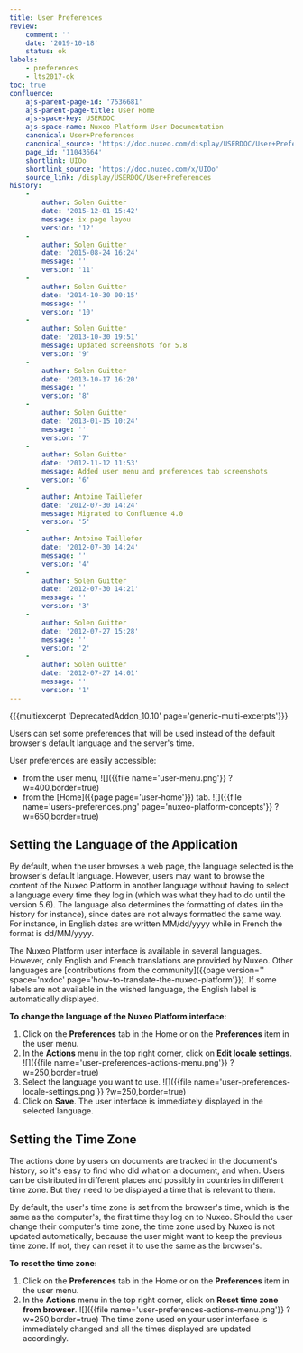 ```yaml
---
title: User Preferences
review:
    comment: ''
    date: '2019-10-18'
    status: ok
labels:
    - preferences
    - lts2017-ok
toc: true
confluence:
    ajs-parent-page-id: '7536681'
    ajs-parent-page-title: User Home
    ajs-space-key: USERDOC
    ajs-space-name: Nuxeo Platform User Documentation
    canonical: User+Preferences
    canonical_source: 'https://doc.nuxeo.com/display/USERDOC/User+Preferences'
    page_id: '11043664'
    shortlink: UIOo
    shortlink_source: 'https://doc.nuxeo.com/x/UIOo'
    source_link: /display/USERDOC/User+Preferences
history:
    -
        author: Solen Guitter
        date: '2015-12-01 15:42'
        message: ix page layou
        version: '12'
    -
        author: Solen Guitter
        date: '2015-08-24 16:24'
        message: ''
        version: '11'
    -
        author: Solen Guitter
        date: '2014-10-30 00:15'
        message: ''
        version: '10'
    -
        author: Solen Guitter
        date: '2013-10-30 19:51'
        message: Updated screenshots for 5.8
        version: '9'
    -
        author: Solen Guitter
        date: '2013-10-17 16:20'
        message: ''
        version: '8'
    -
        author: Solen Guitter
        date: '2013-01-15 10:24'
        message: ''
        version: '7'
    -
        author: Solen Guitter
        date: '2012-11-12 11:53'
        message: Added user menu and preferences tab screenshots
        version: '6'
    -
        author: Antoine Taillefer
        date: '2012-07-30 14:24'
        message: Migrated to Confluence 4.0
        version: '5'
    -
        author: Antoine Taillefer
        date: '2012-07-30 14:24'
        message: ''
        version: '4'
    -
        author: Solen Guitter
        date: '2012-07-30 14:21'
        message: ''
        version: '3'
    -
        author: Solen Guitter
        date: '2012-07-27 15:28'
        message: ''
        version: '2'
    -
        author: Solen Guitter
        date: '2012-07-27 14:01'
        message: ''
        version: '1'
---
```


{{{multiexcerpt 'DeprecatedAddon_10.10' page='generic-multi-excerpts'}}}

Users can set some preferences that will be used instead of the default browser's default language and the server's time.

User preferences are easily accessible:

*   from the user menu,
    ![]({{file name='user-menu.png'}} ?w=400,border=true)
*   from the [Home]({{page page='user-home'}}) tab.
    ![]({{file name='users-preferences.png' page='nuxeo-platform-concepts'}} ?w=650,border=true)

## Setting the Language of the Application

By default, when the user browses a web page, the language selected is the browser's default language. However, users may want to browse the content of the Nuxeo Platform in another language without having to select a language every time they log in (which was what they had to do until the version 5.6). The language also determines the formatting of dates (in the history for instance), since dates are not always formatted the same way. For instance, in English dates are written MM/dd/yyyy while in French the format is dd/MM/yyyy.

The Nuxeo Platform user interface is available in several languages. However, only English and French translations are provided by Nuxeo. Other languages are [contributions from the community]({{page version='' space='nxdoc' page='how-to-translate-the-nuxeo-platform'}}). If some labels are not available in the wished language, the English label is automatically displayed.

**To change the language of the Nuxeo Platform interface:**

1.  Click on the **Preferences** tab in the Home or on the **Preferences** item in the user menu.
2.  In the **Actions** menu in the top right corner, click on **Edit locale settings**.
    ![]({{file name='user-preferences-actions-menu.png'}} ?w=250,border=true)
3.  Select the language you want to use.
    ![]({{file name='user-preferences-locale-settings.png'}} ?w=250,border=true)
4.  Click on **Save**.
    The user interface is immediately displayed in the selected language.

## Setting the Time Zone

The actions done by users on documents are tracked in the document's history, so it's easy to find who did what on a document, and when. Users can be distributed in different places and possibly in countries in different time zone. But they need to be displayed a time that is relevant to them.

By default, the user's time zone is set from the browser's time, which is the same as the computer's, the first time they log on to Nuxeo. Should the user change their computer's time zone, the time zone used by Nuxeo is not updated automatically, because the user might want to keep the previous time zone. If not, they can reset it to use the same as the browser's.

**To reset the time zone:**

1.  Click on the **Preferences** tab in the Home or on the **Preferences** item in the user menu.
2.  In the **Actions** menu in the top right corner, click on **Reset time zone from browser**.
    ![]({{file name='user-preferences-actions-menu.png'}} ?w=250,border=true)
    The time zone used on your user interface is immediately changed and all the times displayed are updated accordingly.
